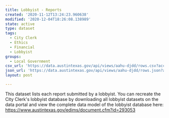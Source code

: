 ```yaml
---
title: Lobbyist - Reports
created: '2020-11-12T13:24:23.960638'
modified: '2020-12-04T18:26:08.138989'
state: active
type: dataset
tags:
  - City Clerk
  - Ethics
  - Financial
  - Lobbyist
groups:
  - Local Government
csv_url: 'https://data.austintexas.gov/api/views/aahu-djdd/rows.csv?accessType=DOWNLOAD'
json_url: 'https://data.austintexas.gov/api/views/aahu-djdd/rows.json?accessType=DOWNLOAD'
layout: post

---
```

This dataset lists each report submitted by a lobbyist. You can recreate the City Clerk's lobbyist database by downloading all lobbyist datasets on the data portal and view the complete data model of the lobbyist database here: https://www.austintexas.gov/edims/document.cfm?id=293053
